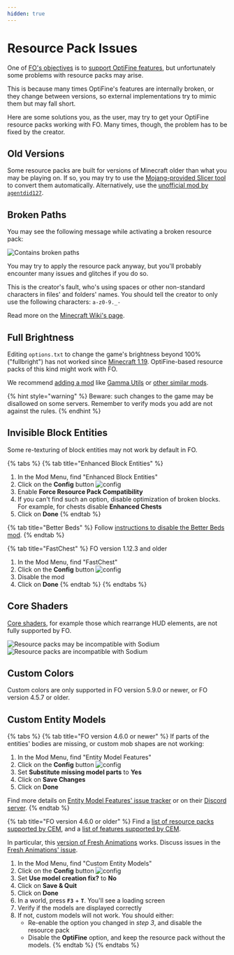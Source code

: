 ```yaml
---
hidden: true
---
```


# Resource Pack Issues

One of [FO's objectives](../../about/) is to [support OptiFine features](../../about/optifine.md), but unfortunately some problems with resource packs may arise.

This is because many times OptiFine's features are internally broken, or they change between versions, so external implementations try to mimic them but may fall short.

Here are some solutions you, as the user, may try to get your OptiFine resource packs working with FO. Many times, though, the problem has to be fixed by the creator.

## Old Versions

Some resource packs are built for versions of Minecraft older than what you may be playing on. If so, you may try to use the [Mojang-provided Slicer tool](https://github.com/Mojang/slicer) to convert them automatically. Alternatively, use the [unofficial mod by `agentdid127`](https://agentdid127.com/ResourcePackConverter).

## Broken Paths

You may see the following message while activating a broken resource pack:

![Contains broken paths](https://i.ibb.co/26cMtqr/Screenshot-20211116-191457.png)

You may try to apply the resource pack anyway, but you'll probably encounter many issues and glitches if you do so.

This is the creator's fault, who's using spaces or other non-standard characters in files' and folders' names. You should tell the creator to only use the following characters: `a-z0-9._-`

Read more on the [Minecraft Wiki's page](https://minecraft.wiki/w/Resource_location#Legal_characters).

## Full Brightness

Editing `options.txt` to change the game's brightness beyond 100% ("fullbright") has not worked since [Minecraft 1.19](https://bugs.mojang.com/browse/MC-51418). OptiFine-based resource packs of this kind might work with FO.

We recommend [adding a mod](../../how-to/add-mods/) like [Gamma Utils](https://modrinth.com/mod/gamma-utils) or [other similar mods](https://modrinth.com/mods?q=gamma&g=categories:fabric).

{% hint style="warning" %}
Beware: such changes to the game may be disallowed on some servers. Remember to verify mods you add are not against the rules.
{% endhint %}

## Invisible Block Entities

Some re-texturing of block entities may not work by default in FO.

{% tabs %}
{% tab title="Enhanced Block Entities" %}
1. In the Mod Menu, find "Enhanced Block Entities"
2. Click on the **Config** button ![config](https://i.ibb.co/j35cBtn/image.png)
3. Enable **Force Resource Pack Compatibility**
4. If you can't find such an option, disable optimization of broken blocks. For example, for chests disable **Enhanced Chests**
5. Click on **Done**
{% endtab %}

{% tab title="Better Beds" %}
Follow [instructions to disable the Better Beds mod](../../how-to/disable-mods/).
{% endtab %}

{% tab title="FastChest" %}
FO version 1.12.3 and older

1. In the Mod Menu, find "FastChest"
2. Click on the **Config** button ![config](https://i.ibb.co/j35cBtn/image.png)
3. Disable the mod
4. Click on **Done**
{% endtab %}
{% endtabs %}

## Core Shaders

[Core shaders](../mods/shaders.md), for example those which rearrange HUD elements, are not fully supported by FO.

![Resource packs may be incompatible with Sodium](https://github.com/Fabulously-Optimized/wiki/assets/8611110/0049c401-2922-4d03-976b-44bbf4fcc6a9)
![Resource packs are incompatible with Sodium](https://github.com/Fabulously-Optimized/wiki/assets/8611110/3116448a-53fe-4af0-9520-99c061694ba0)

## Custom Colors

Custom colors are only supported in FO version 5.9.0 or newer, or FO version 4.5.7 or older.

## Custom Entity Models

{% tabs %}
{% tab title="FO version 4.6.0 or newer" %}
If parts of the entities' bodies are missing, or custom mob shapes are not working:

1. In the Mod Menu, find "Entity Model Features"
2. Click on the **Config** button ![config](https://i.ibb.co/j35cBtn/image.png)
3. Set **Substitute missing model parts** to **Yes**
4. Click on **Save Changes**
5. Click on **Done**

Find more details on [Entity Model Features' issue tracker](https://github.com/Traben-0/Entity_Model_Features/issues) or on their [Discord server](https://discord.com/invite/rURmwrzUcz).
{% endtab %}

{% tab title="FO version 4.6.0 or older" %}
Find a [list of resource packs supported by CEM](https://github.com/dorianpb/cem/issues/9), and a [list of features supported by CEM](https://github.com/dorianpb/cem#differences).

In particular, this [version of Fresh Animations](https://www.curseforge.com/minecraft/texture-packs/fresh-animations/files/3705824) works. Discuss issues in the [Fresh Animations' issue](https://github.com/dorianpb/cem/issues/11).

1. In the Mod Menu, find "Custom Entity Models"
2. Click on the **Config** button ![config](https://i.ibb.co/j35cBtn/image.png)
3. Set **Use model creation fix?** to **No**
4. Click on **Save & Quit**
5. Click on **Done**
6. In a world, press **`F3`** + **`T`**. You'll see a loading screen
7. Verify if the models are displayed correctly
8. If not, custom models will not work. You should either:
   * Re-enable the option you changed in _step 3_, and disable the resource pack
   * Disable the **OptiFine** option, and keep the resource pack without the models.
{% endtab %}
{% endtabs %}
